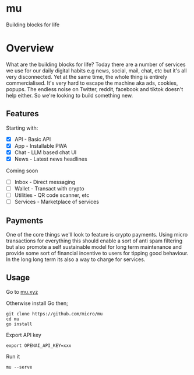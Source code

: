 # mu

Building blocks for life

# Overview

What are the building blocks for life? Today there are a number of services we use for our daily digital habits e.g news, social, mail, chat, etc but it's all very disconnected. Yet at the same time, the whole thing is entirely commercialised. It's very hard to escape the machine aka ads, cookies, popups. The endless noise on Twitter, reddit, facebook and tiktok doesn't help either. So we're looking to build something new. 

## Features

Starting with:

- [x] API - Basic API
- [x] App - Installable PWA
- [x] Chat - LLM based chat UI
- [x] News - Latest news headlines

Coming soon

- [ ] Inbox - Direct messaging
- [ ] Wallet - Transact with crypto
- [ ] Utilities - QR code scanner, etc
- [ ] Services - Marketplace of services

## Payments

One of the core things we'll look to feature is crypto payments. Using micro transactions for everything this should enable a sort of anti spam filtering but also promote a self sustainable model for long term maintenance and provide some sort of financial incentive to users for tipping good behaviour. In the long long term its also a way to charge for services.

## Usage

Go to [mu.xyz](https://mu.xyz)

Otherwise install Go then;

```
git clone https://github.com/micro/mu
cd mu
go install
```

Export API key

```
export OPENAI_API_KEY=xxx
```

Run it

```
mu --serve
```
